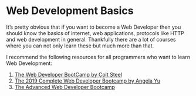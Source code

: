 # Web Development Basics

It’s pretty obvious that if you want to become a Web Developer then you should know the basics of internet, web applications, protocols like HTTP and web development in general. Thankfully there are a lot of courses where you can not only learn these but much more than that.
 
I recommend the following resources for all programmers who want to learn Web Development:

1. [The Web Developer BootCamp by Colt Steel](https://click.linksynergy.com/deeplink?id=JVFxdTr9V80&mid=39197&murl=https%3A%2F%2Fwww.udemy.com%2Fthe-web-developer-bootcamp%2F)
2. [The 2019 Complete Web Developer Bootcamp by Angela Yu](https://click.linksynergy.com/deeplink?id=JVFxdTr9V80&mid=39197&murl=https%3A%2F%2Fwww.udemy.com%2Fthe-complete-web-development-bootcamp%2F)
3. [The Advanced Web Developer Bootcamp](https://click.linksynergy.com/deeplink?id=JVFxdTr9V80&mid=39197&murl=https%3A%2F%2Fwww.udemy.com%2Fthe-advanced-web-developer-bootcamp%2F)
